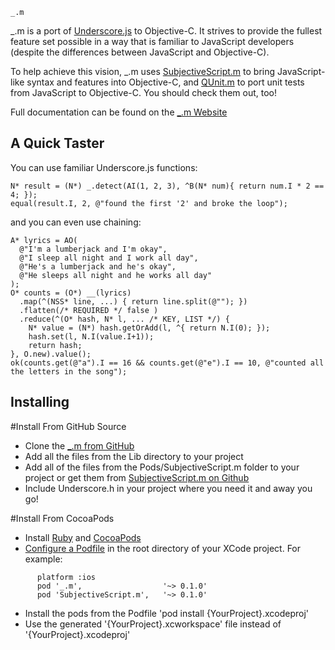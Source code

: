 ````
_.m
````

_.m is a port of [Underscore.js](http://underscorejs.org/) to Objective-C. It strives to provide the fullest feature set possible in a way that is familiar to JavaScript developers (despite the differences between JavaScript and Objective-C).

To help achieve this vision, _.m uses [SubjectiveScript.m](https://github.com/kmalakoff/SubjectiveScript.m) to bring JavaScript-like syntax and features into Objective-C, and [QUnit.m](https://github.com/kmalakoff/QUnit.m) to port unit tests from JavaScript to Objective-C. You should check them out, too!

Full documentation can be found on the [_.m Website](http://http://kmalakoff.github.com/_.m/)

A Quick Taster
------------

You can use familiar Underscore.js functions:

```
N* result = (N*) _.detect(AI(1, 2, 3), ^B(N* num){ return num.I * 2 == 4; });
equal(result.I, 2, @"found the first '2' and broke the loop");
```

and you can even use chaining:

```
A* lyrics = AO(
  @"I'm a lumberjack and I'm okay",
  @"I sleep all night and I work all day",
  @"He's a lumberjack and he's okay",
  @"He sleeps all night and he works all day"
);
O* counts = (O*) __(lyrics)
  .map(^(NSS* line, ...) { return line.split(@""); })
  .flatten(/* REQUIRED */ false )
  .reduce(^(O* hash, N* l, ... /* KEY, LIST */) {
    N* value = (N*) hash.getOrAdd(l, ^{ return N.I(0); });
    hash.set(l, N.I(value.I+1));
    return hash;
}, O.new).value();
ok(counts.get(@"a").I == 16 && counts.get(@"e").I == 10, @"counted all the letters in the song");
```

Installing
---------

#Install From GitHub Source
  + Clone the [_.m from GitHub](https://github.com/kmalakoff/_.m)
  + Add all the files from the Lib directory to your project
  + Add all of the files from the Pods/SubjectiveScript.m folder to your project or get them from [SubjectiveScript.m on Github](https://github.com/kmalakoff/SubjectiveScript.m)
  + Include Underscore.h in your project where you need it and away you go!

#Install From CocoaPods
  + Install [Ruby](http://www.ruby-lang.org/en/downloads/) and [CocoaPods](href='http://cocoapods.org/#install)
  + [Configure a Podfile](href='http://cocoapods.org/#get_started) in the root directory of your XCode project. For example:

```
      platform :ios
      pod '_.m',                  '~> 0.1.0'
      pod 'SubjectiveScript.m',   '~> 0.1.0'
```

  + Install the pods from the Podfile 'pod install {YourProject}.xcodeproj'
  + Use the generated '{YourProject}.xcworkspace' file instead of '{YourProject}.xcodeproj'
